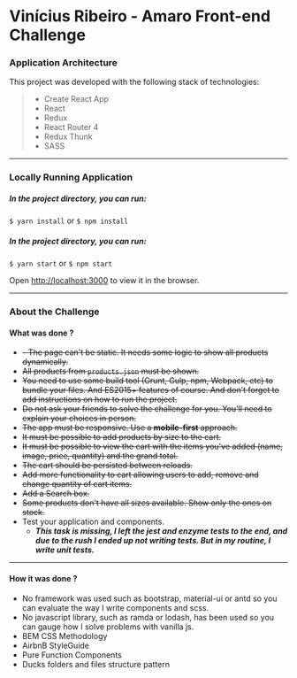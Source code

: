 
# Vinícius Ribeiro - Amaro Front-end Challenge

### Application Architecture
This project was developed with the following stack of technologies:

>  - Create React App
>  - React
>  - Redux
>  - React Router 4
>  - Redux Thunk
>  - SASS
___

### Locally Running Application

##### In the project directory, you can run:
```$ yarn install``` or ```$ npm install```
  
##### In the project directory, you can run:
```$ yarn start``` or ```$ npm start```

Open [http://localhost:3000](http://localhost:3000) to view it in the browser.

___

### About the Challenge

#### What was done ?
* ~~-   The page can't be static. It needs some logic to show all products dynamically.~~
*   ~~All products from  `products.json`  must be shown.~~
*  ~~You need to use some build tool (Grunt, Gulp, npm, Webpack, etc) to bundle your files. And ES2015+ features of course. And don't forget to add instructions on how to run the project.~~
* ~~Do not ask your friends to solve the challenge for you. You'll need to explain your choices in person.~~
* ~~The app must be responsive. Use a  **mobile-first**  approach.~~
* ~~It must be possible to add products by size to the cart.~~
* ~~It must be possible to view the cart with the items you've added (name, image, price, quantity) and the grand total.~~
* ~~The cart should be persisted between reloads.~~
* ~~Add more functionality to cart allowing users to add, remove and change quantity of cart items.~~
* ~~Add a Search box.~~
* ~~Some products don't have all sizes available. Show only the ones on stock.~~
* Test your application and components.
	* ***This task is missing, I left the jest and enzyme tests to the end, and due to the rush I ended up not writing tests. But in my routine, I write unit tests.***

___

#### How it was done ?

 - No framework was used such as bootstrap, material-ui or antd so you can evaluate the way I write components and scss.
 - No javascript library, such as ramda or lodash, has been used so you can gauge how I solve problems with vanilla js.
 - BEM CSS Methodology
 - AirbnB StyleGuide
 - Pure Function Components
 - Ducks folders and files structure pattern

  

 